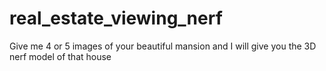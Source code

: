 # real_estate_viewing_nerf
Give me 4 or 5 images of your beautiful mansion and  I will give you the 3D nerf model of that house
